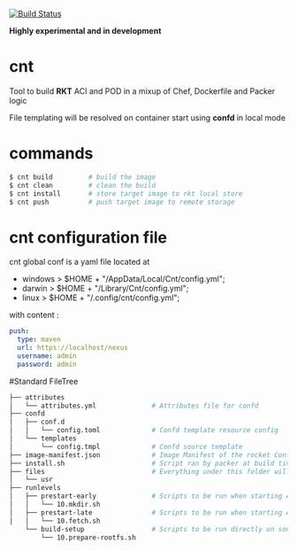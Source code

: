 [![Build Status](https://travis-ci.org/blablacar/cnt.svg?branch=master)](https://travis-ci.org/blablacar/cnt)

**Highly experimental and in development**

# cnt
Tool to build **RKT** ACI and POD in a mixup of Chef, Dockerfile and Packer logic

File templating will be resolved on container start using **confd** in local mode

# commands
```bash
$ cnt build         # build the image
$ cnt clean         # clean the build
$ cnt install       # store target image to rkt local store
$ cnt push          # push target image to remote storage
```

# cnt configuration file

cnt global conf is a yaml file located at
* windows >  $HOME + "/AppData/Local/Cnt/config.yml";
* darwin > $HOME + "/Library/Cnt/config.yml";
* linux > $HOME + "/.config/cnt/config.yml";

with content :
```yml
push:
  type: maven
  url: https://localhost/nexus
  username: admin
  password: admin 
```

#Standard FileTree
```bash
├── attributes
│   └── attributes.yml              # Attributes file for confd
├── confd
│   ├── conf.d 
│   │   └── config.toml             # Confd template resource config
│   └── templates
│       └── config.tmpl             # Confd source template
├── image-manifest.json             # Image Manifest of the rocket Container
├── install.sh                      # Script ran by packer at build time
├── files                           # Everything under this folder will be copied verbatim in the target rootfs.
│   └── usr
├── runlevels
│   ├── prestart-early              # Scripts to be run when starting ACI before confd templating
│   │   └── 10.mkdir.sh
│   ├── prestart-late               # Scripts to be run when starting ACI after confd templating
│   │   └── 10.fetch.sh
    └── build-setup                 # Scripts to be run directly on source host before building
        └── 10.prepare-rootfs.sh
```
